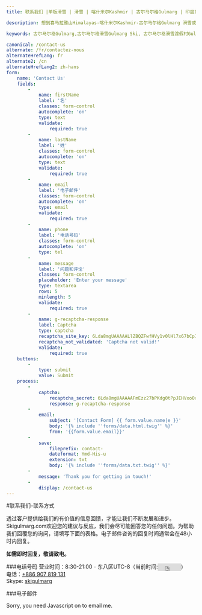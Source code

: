 ```yaml
---
title: 联系我们 |单板滑雪 | 滑雪 | 喀什米尔Kashmir | 古尔马尔格Gulmarg | 印度India | Skigulmarg.com

description: 想到喜马拉雅山Himalayas-喀什米尔Kashmir-古尔马尔格Gulmarg 滑雪或单板滑雪吗? 若有任何问题都可联系我们，我们将在48小时内回答您的所有问题。

keywords: 古尔马尔格Gulmarg,古尔马尔格滑雪Gulmarg Ski, 古尔马尔格滑雪渡假村Gulmarg Ski Resort, 喀什米尔滑雪Skiing in the Himalayas, 印度滑雪Skiing in India, 喜马拉雅Himalaya, 喀什米尔Kashmir, Skigulmarg.com

canonical: /contact-us
alternate: /fr/contactez-nous
alternateHrefLang: fr
alternate2: /cn
alternateHrefLang2: zh-hans
form:
    name: 'Contact Us'
    fields:
        -
            name: firstName
            label: '名'
            classes: form-control
            autocomplete: 'on'
            type: text
            validate:
                required: true
        -
            name: lastName
            label: '姓'
            classes: form-control
            autocomplete: 'on'
            type: text
            validate:
                required: true
        -
            name: email
            label: '电子邮件'
            classes: form-control
            autocomplete: 'on'
            type: email
            validate:
                required: true
        -
            name: phone
            label: '电话号码'
            classes: form-control
            autocomplete: 'on'
            type: tel
        -
            name: message
            label: '问题和评论'
            classes: form-control
            placeholder: 'Enter your message'
            type: textarea
            rows: 5
            minlength: 5
            validate:
                required: true
        -
            name: g-recaptcha-response
            label: Captcha
            type: captcha
            recaptcha_site_key: 6Lda8mgUAAAAALlZBQZFwfHVy1v0lHl7x67bCpIh
            recaptcha_not_validated: 'Captcha not valid!'
            validate:
                required: true
    buttons:
        -
            type: submit
            value: Submit
    process:
        -
            captcha:
                recaptcha_secret: 6Lda8mgUAAAAAFmEzz27bPKdg0tPpJEHVxoOrwcJ
                response: g-recaptcha-response
        -
            email:
                subject: '[Contact Form] {{ form.value.name|e }}'
                body: '{% include ''forms/data.html.twig'' %}'
                from: '{{form.value.email}}'
        -
            save:
                fileprefix: contact-
                dateformat: Ymd-His-u
                extension: txt
                body: '{% include ''forms/data.txt.twig'' %}'
        -
            message: 'Thank you for getting in touch!'
        -
            display: /contact-us
---
```


#联系我们–联系方式

透过客户提供给我们的有价值的信息回馈，才能让我们不断发展和进步。 Skigulmarg.com欢迎您的建议与反应，我们会尽可能回答您的任何问题。为帮助我们回覆您的询问，请填写下面的表格。电子邮件咨询的回复时间通常会在48小时内回复。

**如需即时回复，敬请致电。**

###电话号码
营业时间：8:30-21:00  - 东八区UTC-8（当前时间:<iframe style="margin-bottom:-6px;" src="https://freesecure.timeanddate.com/clock/i6l23j70/n3910/fs16/fc666/tct/pct/ts1" frameborder="0" width="62" height="20" allowTransparency="true"></iframe>) <br/>
电话：[+886 907 819 131](tel:+886907819131) <br/>
Skype: <a href="skype:skigulmarg?call" title="Skype Us">skigulmarg</a>

###电子邮件
<script>
// A wizard to generate this code is at http://www.jottings.com/obfuscator/
{
coded = "t4uI5OEYUI@t4uI5OEYUI.xfE"
key = "PkVsmpif9OwxLrY1vSdW7qAn084KtEXugyT6jFUeJbBNoHlQc2zaCR3h5IMGDZ"
shift=coded.length
link=""
for (i = 0; i < coded.length; i++) {
    if (key.indexOf(coded.charAt(i)) == -1) {
        ltr = coded.charAt(i)
        link += (ltr)
    }
    else {
        ltr = (key.indexOf(coded.charAt(i)) - shift + key.length) % key.length
        link += (key.charAt(ltr))
    }
}
document.write("<p><a href='mailto:" + link + "'>" + link + "</a></p>")
}
</script>

<noscript><p>Sorry, you need Javascript on to email me.</p></noscript>

<!-- <h3>Contact Us</h3>
<span class="required">*</span> Indicates Required Fields -->
